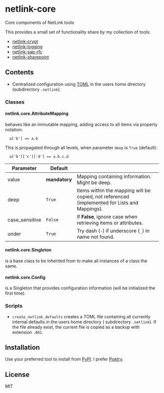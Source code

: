 # netlink-core

Core components of NetLink tools

This provides a small set of functionality share by my collection of tools:

- [netlink-crypt](https://pypi.org/project/netlink-crypt/)
- [netlink-logging](https://pypi.org/project/netlink-logging/)
- [netlink-sap-rfc](https://pypi.org/project/netlink-sap-rfc/)
- [netlink-sharepoint](https://pypi.org/project/netlink-sharepoint/)

## Contents

- Centralized configuration using [TOML](https://toml.io/en/)
  in the users home directory (subdirectory `.netlink`).

### Classes

#### netlink.core.AttributeMapping

behaves like an immutable mapping, adding access to all items via property notation:

      a['b'] == a.b

This is propagated through all levels, when parameter `deep` is `True` (default):

      a['b']['c']['d'] == a.b.c.d

| Parameter      | Default        |                                                                                               |
|----------------|----------------|-----------------------------------------------------------------------------------------------|
| value          | **mandatory**  | Mapping containing information. Might be deep.                                                |
| deep           | `True`         | Items within the mapping will be copied, not referenced (implemented for Lists and Mappings). |
| case_sensitive | `False`        | If **False**, ignore case when retrieving items or attributes.                                |
| under          | `True`         | Try dash (`-`) if underscore (`_`) in name not found. |

#### netlink.core.Singleton

is a base class to be inherited from to make all instances of a class the same.

#### netlink.core.Config

is a Singleton that provides configuration information (will be initialized the first time).

### Scripts

- `create_netlink_defaults` creates a TOML file containing all currently internal defaults in the users home directory (
  subdirectory `.netlink`). If the file already exist, the current file is copied as a backup with extension `.001`.

## Installation

Use your preferred tool to install from [PyPI](https://pypi.org/). I prefer [Poetry](https://python-poetry.org/).

[//]: # (## Roadmap)

[//]: # (## Contributing)

## License

MIT
